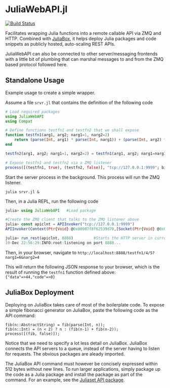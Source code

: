 # JuliaWebAPI.jl

[![Build Status](https://travis-ci.org/JuliaWeb/JuliaWebAPI.jl.png)](https://travis-ci.org/JuliaWeb/JuliaWebAPI.jl)

Facilitates wrapping Julia functions into a remote callable API via ZMQ and HTTP.
Combined with [JuliaBox](https://juliabox.org/), it helps deploy Julia packages and code snippets as publicly hosted, auto-scaling REST APIs.

JuliaWebAPI can also be connected to other server/messaging frontends with a little bit of plumbing that can marshal messages to and from the ZMQ based protocol followed here.

## Standalone Usage

Example usage to create a simple wrapper. 

Assume a file `srvr.jl` that contains the definition of the following code

```julia
# Load required packages
using JuliaWebAPI
using Compat

# Define functions testfn1 and testfn2 that we shall expose
function testfn1(arg1, arg2; narg1=1, narg2=2)
    return (parse(Int, arg1) * parse(Int, narg1)) + (parse(Int, arg2) * parse(Int, narg2))
end

testfn2(arg1, arg2; narg1=1, narg2=2) = testfn1(arg1, arg2; narg1=narg1, narg2=narg2)

# Expose testfn1 and testfn2 via a ZMQ listener
process([(testfn1, true), (testfn2, false)], "tcp://127.0.0.1:9999"; bind=true)
```

Start the server process in the background. This process will run the ZMQ listener.
````
julia srvr.jl &
````

Then, in a Julia REPL, run the following code
```julia
julia> using JuliaWebAPI   #Load package

#Create the ZMQ client that talks to the ZMQ listener above
julia> const apiclnt = APIInvoker("tcp://127.0.0.1:9999")
APIInvoker(Context(Ptr{Void} @0x00007f8f62539d70,[Socket(Ptr{Void} @0x00007f8f6366a800)]),Socket(Ptr{Void} @0x00007f8f6366a800))

julia> run_rest(apiclnt, 8888)         #Starts the HTTP server in current process
19-Dec 22:56:29:INFO:root:listening on port 8888...
```

Then, in your browser, navigate to `http://localhost:8888/testfn1/4/5?narg1=6&narg2=4`

This will return the following JSON response to your browser, which is the result of running the `testfn1` function defined above:
`{"data"=>44,"code"=>0}`


## JuliaBox Deployment

Deploying on JuliaBox takes care of most of the boilerplate code. To expose a simple fibonacci generator on JuliaBox, paste the following 
code as the API command:
````
fib(n::AbstractString) = fib(parse(Int, n));
fib(n::Int) = (n < 2) ? n : (fib(n-1) + fib(n-2));
process([(fib, false)]);
````

Notice that we need to specify a lot less detail on JuliaBox. JuliaBox connects the API servers to a queue, instead of the server having to listen 
for requests. The obvious packages are aleady imported.

The JuliaBox API command must however be concisely expressed within 512 bytes without new lines. To run larger applications, simply package up the 
code as a Julia package and install the package as part of the command. For an example, see the [Juliaset API package](https://github.com/tanmaykm/Juliaset.jl).
